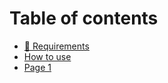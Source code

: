 # Table of contents

* [🏁 Requirements](README.md)
* [How to use](how-to-use.md)
* [Page 1](page-1.md)
